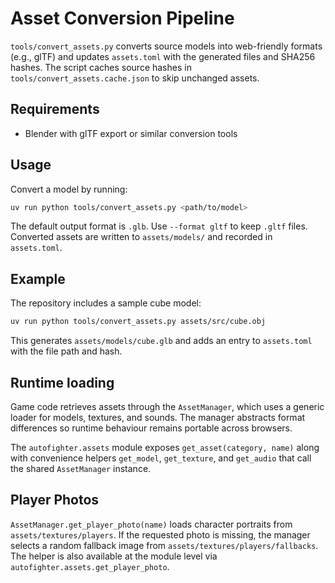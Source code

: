 # Asset Conversion Pipeline

`tools/convert_assets.py` converts source models into web-friendly formats (e.g., glTF) and updates `assets.toml` with the generated files and SHA256 hashes. The script caches source hashes in `tools/convert_assets.cache.json` to skip unchanged assets.

## Requirements
- Blender with glTF export or similar conversion tools

## Usage
Convert a model by running:

```bash
uv run python tools/convert_assets.py <path/to/model>
```

The default output format is `.glb`. Use `--format gltf` to keep `.gltf` files. Converted assets are written to `assets/models/` and recorded in `assets.toml`.

## Example
The repository includes a sample cube model:

```bash
uv run python tools/convert_assets.py assets/src/cube.obj
```

This generates `assets/models/cube.glb` and adds an entry to `assets.toml` with the file path and hash.

## Runtime loading

Game code retrieves assets through the `AssetManager`, which uses a generic loader for models, textures, and sounds. The manager abstracts format differences so runtime behaviour remains portable across browsers.

The `autofighter.assets` module exposes `get_asset(category, name)`
along with convenience helpers `get_model`, `get_texture`, and
`get_audio` that call the shared `AssetManager` instance.

## Player Photos

`AssetManager.get_player_photo(name)` loads character portraits from
`assets/textures/players`. If the requested photo is missing, the manager
selects a random fallback image from
`assets/textures/players/fallbacks`. The helper is also available at the
module level via `autofighter.assets.get_player_photo`.
